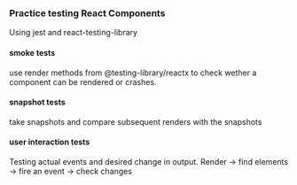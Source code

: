 ### Practice testing React Components
Using jest and react-testing-library

#### smoke tests
use render methods from @testing-library/reactx
to check wether a component can be rendered or crashes.

####  snapshot tests
take snapshots and compare subsequent renders with the snapshots

####  user interaction tests
Testing actual events and desired change in output.
Render -> find elements -> fire an event -> check changes
